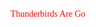 <html>
  <div style="font-family:century gothic;color:red" align="center">Thunderbirds Are Go</div>
  </html>
